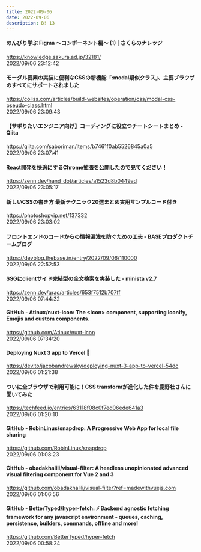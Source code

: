 ```yaml
---
title: 2022-09-06
date: 2022-09-06
description: B! 13
---
```


#### のんびり学ぶ Figma 〜コンポーネント編〜 (1) | さくらのナレッジ
https://knowledge.sakura.ad.jp/32181/<br>
2022/09/06 23:12:42<br>


#### モーダル要素の実装に便利なCSSの新機能「:modal疑似クラス」、主要ブラウザのすべてにサポートされました
https://coliss.com/articles/build-websites/operation/css/modal-css-pseudo-class.html<br>
2022/09/06 23:09:43<br>


#### 【サボりたいエンジニア向け】コーディングに役立つチートシートまとめ - Qiita
https://qiita.com/saboriman/items/b7461f0ab5526845a0a5<br>
2022/09/06 23:07:41<br>


#### React開発を快適にするChrome拡張を公開したので見てください！
https://zenn.dev/hand_dot/articles/a1523d8b0449ad<br>
2022/09/06 23:05:17<br>


#### 新しいCSSの書き方 最新テクニック20選まとめ実用サンプルコード付き
https://photoshopvip.net/137332<br>
2022/09/06 23:03:02<br>


#### フロントエンドのコードからの情報漏洩を防ぐための工夫 - BASEプロダクトチームブログ
https://devblog.thebase.in/entry/2022/09/06/110000<br>
2022/09/06 22:52:53<br>


#### SSGにclientサイド完結型の全文検索を実装した - minista v2.7
https://zenn.dev/qrac/articles/653f7512b707ff<br>
2022/09/06 07:44:32<br>


#### GitHub - Atinux/nuxt-icon: The &lt;Icon&gt; component, supporting Iconify, Emojis and custom components.
https://github.com/Atinux/nuxt-icon<br>
2022/09/06 07:34:20<br>


#### Deploying Nuxt 3 app to Vercel 🚀
https://dev.to/jacobandrewsky/deploying-nuxt-3-app-to-vercel-54dc<br>
2022/09/06 01:21:38<br>


#### ついに全ブラウザで利用可能に！CSS transformが進化した件を鹿野壮さんに聞いてみた
https://techfeed.io/entries/63118f08c0f7ed06ede641a3<br>
2022/09/06 01:20:10<br>


#### GitHub - RobinLinus/snapdrop: A Progressive Web App for local file sharing
https://github.com/RobinLinus/snapdrop<br>
2022/09/06 01:08:23<br>


#### GitHub - obadakhalili/visual-filter: A headless unopinionated advanced visual filtering component for Vue 2 and 3
https://github.com/obadakhalili/visual-filter?ref=madewithvuejs.com<br>
2022/09/06 01:06:56<br>


#### GitHub - BetterTyped/hyper-fetch: ⚡ Backend agnostic fetching framework for any javascript environment - queues, caching, persistence, builders, commands, offline and more!
https://github.com/BetterTyped/hyper-fetch<br>
2022/09/06 00:58:24<br>


